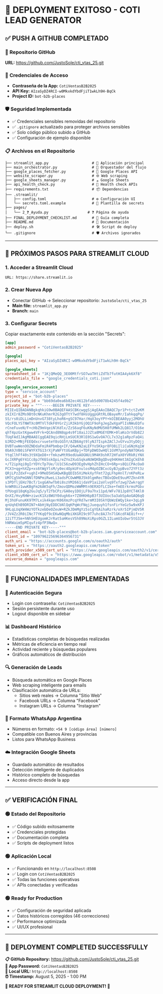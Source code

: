 # 🎉 DEPLOYMENT EXITOSO - COTI LEAD GENERATOR

## ✅ **PUSH A GITHUB COMPLETADO**

### 📍 **Repositorio GitHub**
**URL:** https://github.com/JustoSole/cti_vtas_25.git

### 🔐 **Credenciales de Acceso**
- **Contraseña de la App:** `CotiVentasB2B2025`
- **API Key:** `AIzaSyDZ4RCI-w0MkxkdYbdFjiT1wkLh9H-BqCk`
- **Project ID:** `bot-b2b-places`

### 🛡️ **Seguridad Implementada**
- ✅ Credenciales sensibles removidas del repositorio
- ✅ `.gitignore` actualizado para proteger archivos sensibles
- ✅ Solo código público subido a GitHub
- ✅ Configuración de ejemplo disponible

### 📋 **Archivos en el Repositorio**
```
├── streamlit_app.py                    # 🎯 Aplicación principal
├── main_orchestrator.py                # 🔄 Orquestador del flujo
├── google_places_fetcher.py            # 📍 Google Places API
├── website_scraper.py                  # 🌐 Web scraping
├── google_sheets_manager.py            # ☁️ Google Sheets
├── api_health_check.py                 # 🏥 Health check APIs
├── requirements.txt                    # 📦 Dependencias
├── .streamlit/
│   ├── config.toml                     # ⚙️ Configuración UI
│   └── secrets.toml.example            # 📝 Plantilla de secrets
├── pages/
│   └── 2_❓_Ayuda.py                  # ❓ Página de ayuda
├── FINAL_DEPLOYMENT_CHECKLIST.md       # 🚀 Guía completa
├── README.md                           # 📖 Documentación
├── deploy.sh                           # 🛠️ Script de deploy
└── .gitignore                          # 🛡️ Archivos ignorados
```

---

## 🚀 **PRÓXIMOS PASOS PARA STREAMLIT CLOUD**

### 1. **Acceder a Streamlit Cloud**
```
URL: https://share.streamlit.io
```

### 2. **Crear Nueva App**
- Conectar GitHub → Seleccionar repositorio: `JustoSole/cti_vtas_25`
- **Main file:** `streamlit_app.py`
- **Branch:** `main`

### 3. **Configurar Secrets**
Copiar exactamente este contenido en la sección "Secrets":

```toml
[app]
admin_password = "CotiVentasB2B2025"

[google]
places_api_key = "AIzaSyDZ4RCI-w0MkxkdYbdFjiT1wkLh9H-BqCk"

[google_sheets]
spreadsheet_id = "1KjQMeQQ_3EO0MtfrSO7waTHtiZdTb7futHIA4yk6Xf8"
credentials_file = "google_credentials_coti.json"

[google_service_account]
type = "service_account"
project_id = "bot-b2b-places"
private_key_id = "bb69da0ea6b82ec4612bfab5d0078b4245f4a9b2"
private_key = """-----BEGIN PRIVATE KEY-----
MIIEvQIBADANBgkqhkiG9w0BAQEFAASCBKcwggSjAgEAAoIBAQC7pr1P+tctZvKM
zkIXIr8ZMs9Bt0cNKuKhmrR2G3gOTtY7wdf8HsUggpGRtRLOBayeMr/IahkqqPq/
SS/rs0iDLLimDnUnvG738tyLhoR6+gSC97Har/HqX3oyYPY+kOIBEAA0yyj2MOhU
VQcFOLYSTNWTXc0MTVlTdkF0YGrZjiR3kbYGjOQ1F9oFgJegZwXgaPlIsNWuEQfu
rCneFuveN/F+cHbZ9mVqeiNlKdlx/ZzS6aqF6uKNyNdMU5H8fUMWk2LQ817/O16e
qhT4pzGxtKgww4VFrk+QCAnd8N8qp4s9f18aiJJZta8MGEYEMK+0laKo3rVdb8ZJ
TUqFAdIJAgMBAAECggEAE9qicRHjLmSUCR3RlE0S1wGvOA7CL7x32g1aRpzFaQ4i
UJRD2+MNjFEEQdxcrvueteY8sGG5Y/AZB6Agt9lyNJ7IspkZAClJvGYvu3tyDOjj
DVBTuwWenOOZNDdaFmiR4Pbmbq+IF/Q4wKN2aLEFYo5Kkpr8FO8iIliCuGNzKq1W
0bA9JVB0iSFWYFXTG13rXjPaNFYtUGaKBpj+TDFpDWO3wHQl1GVM7pndyNATOKeG
YtqClhFf40s3t9XQeD8+rfmkzwMtR9edUaAOGNUi9M4K9shR72HfaX0YVRkRiYNX
GcJXRPg6Y41Cc8pJfK6SskQpi/eZYo2XuGSqkaNUWQKBgQDvq94KHmt3AIgCkEh8
+/T2ipXqi0gIrYDYcTp7Ue/lU1CS6zwD93Eg0vHphZhIHcCO+6Rp+s8QiCPAcOaO
PCX3+qg+hXZp+xs6tWgYlsM/y0ec4OpkUFnulosM4pOZBCxcGyBJypBvo72YFt3z
QRjLPzZdxF+ughI+9MeD5HSAQwKBgQDIb5XiMekXyfFmt72gLFhpHnlT/nKPeRLw
UM7Cg5kPmGNNlfDNPmiRweLi3adsPCOwWMBJ5k0lgmRecTBOxQDeE9uuM7Zkn4YR
s3PDfljEHz7BcT/1xgGAhwTb0i8szVM2661jdaVP1ai2aVlvq9Txfzwg7ZwkrqgY
knWR0iz1wwKBgFm26AK5qFh/ZmovQDMozWWMMtn9ERXOfLCIke+fmEErkrmsPGbv
tPUogU18qKg2GuJq5/yT2fbCPz/GA0ey1DOjLF9a7hx11pd/WFv781Jp8YCT4Kl0
OnXI/HvyRHW+ziwcK1Xz8WUY0dugk6x+7Z0HKH6pB3f3UIUoc5a3abSpAoGAQ6qQ
Mj3hUFunuKK9TM7Lxik4kqerK06XmzPcqYRd7wrmM3I0SkYQbWzEWQy1ke+3qLg9
qnUqhEhB9DRIN7+AbHjNyEDDCbNlQqKPqWcFNqjJuequyh1fsnFirYeGz5w9xKPJ
9HLqLUqXW4WzYOTkzebDeOZeuW+RZkJDmMgYz5sCgYEAihaRzrk/oXr5IPjmDV5R
/JV4Zz2R0iINc77YKqQf9cEKwNQqMbiXKGRI9c9T7uhc8AJ7n7lGKcdFAE8if++/
12iTTJ5m+hNh5HEUgomKJrRat5aHKesVSh89NoXiRps0GZL1ILumUIobwr5tG3JV
hNRWaim5pMIqufz4pfP3NwQ=
-----END PRIVATE KEY-----"""
client_email = "bot-b2b-places@bot-b2b-places.iam.gserviceaccount.com"
client_id = "109796225696364956731"
auth_uri = "https://accounts.google.com/o/oauth2/auth"
token_uri = "https://oauth2.googleapis.com/token"
auth_provider_x509_cert_url = "https://www.googleapis.com/oauth2/v1/certs"
client_x509_cert_url = "https://www.googleapis.com/robot/v1/metadata/x509/bot-b2b-places%40bot-b2b-places.iam.gserviceaccount.com"
universe_domain = "googleapis.com"
```

---

## 🎯 **FUNCIONALIDADES IMPLEMENTADAS**

### 🔐 **Autenticación Segura**
- Login con contraseña: `CotiVentasB2B2025`
- Sesión persistente durante uso
- Logout disponible en sidebar

### 📊 **Dashboard Histórico**
- Estadísticas completas de búsquedas realizadas
- Métricas de eficiencia en tiempo real
- Actividad reciente y búsquedas populares
- Gráficos automáticos de distribución

### 🔍 **Generación de Leads**
- Búsqueda automática en Google Places
- Web scraping inteligente para emails
- Clasificación automática de URLs:
  - Sitios web reales → Columna "Sitio Web"
  - Facebook URLs → Columna "Facebook"
  - Instagram URLs → Columna "Instagram"

### 📱 **Formato WhatsApp Argentina**
- Números en formato: `+54 9 [código área] [número]`
- Compatible con Buenos Aires y provincias
- Listos para WhatsApp Business

### ☁️ **Integración Google Sheets**
- Guardado automático de resultados
- Detección inteligente de duplicados
- Histórico completo de búsquedas
- Acceso directo desde la app

---

## ✅ **VERIFICACIÓN FINAL**

### 🟢 **Estado del Repositorio**
- ✅ Código subido exitosamente
- ✅ Credenciales protegidas
- ✅ Documentación completa
- ✅ Scripts de deployment listos

### 🟢 **Aplicación Local**
- ✅ Funcionando en `http://localhost:8508`
- ✅ Login con `CotiVentasB2B2025`
- ✅ Todas las funciones operativas
- ✅ APIs conectadas y verificadas

### 🟢 **Ready for Production**
- ✅ Configuración de seguridad aplicada
- ✅ Datos históricos corregidos (46 correcciones)
- ✅ Performance optimizada
- ✅ UI/UX profesional

---

## 🚀 **DEPLOYMENT COMPLETED SUCCESSFULLY**

**📋 GitHub Repository:** https://github.com/JustoSole/cti_vtas_25.git  
**🔐 App Password:** `CotiVentasB2B2025`  
**📱 Local URL:** `http://localhost:8508`  
**⏰ Timestamp:** August 5, 2025 - 1:00 PM  

**🎉 READY FOR STREAMLIT CLOUD DEPLOYMENT! 🎉**